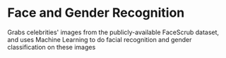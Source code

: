 # Face and Gender Recognition
Grabs celebrities' images from the publicly-available FaceScrub dataset, and uses Machine Learning to do facial recognition and gender classification on these images
